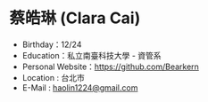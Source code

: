 # 蔡皓琳 (Clara Cai)

* Birthday：12/24
* Education：私立南臺科技大學 - 資管系
* Personal Website：https://github.com/Bearkern
* Location : 台北市
* E-Mail : haolin1224@gmail.com